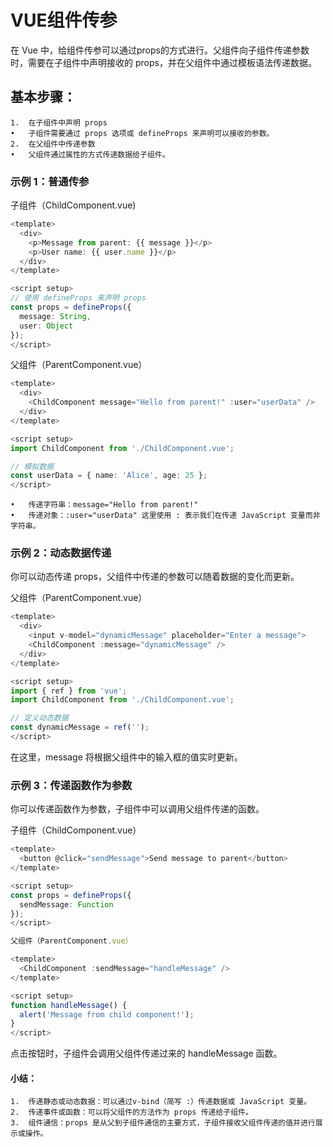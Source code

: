 # VUE组件传参

在 Vue 中，给组件传参可以通过props的方式进行。父组件向子组件传递参数时，需要在子组件中声明接收的 props，并在父组件中通过模板语法传递数据。

## 基本步骤：

	1.	在子组件中声明 props
	•	子组件需要通过 props 选项或 defineProps 来声明可以接收的参数。
	2.	在父组件中传递参数
	•	父组件通过属性的方式传递数据给子组件。

### 示例 1：普通传参

子组件（ChildComponent.vue)

```ts
<template>
  <div>
    <p>Message from parent: {{ message }}</p>
    <p>User name: {{ user.name }}</p>
  </div>
</template>

<script setup>
// 使用 defineProps 来声明 props
const props = defineProps({
  message: String,
  user: Object
});
</script>
```

父组件（ParentComponent.vue）

```ts
<template>
  <div>
    <ChildComponent message="Hello from parent!" :user="userData" />
  </div>
</template>

<script setup>
import ChildComponent from './ChildComponent.vue';

// 模拟数据
const userData = { name: 'Alice', age: 25 };
</script>
```

	•	传递字符串：message="Hello from parent!"
	•	传递对象：:user="userData" 这里使用 : 表示我们在传递 JavaScript 变量而非字符串。

### 示例 2：动态数据传递

你可以动态传递 props，父组件中传递的参数可以随着数据的变化而更新。

父组件（ParentComponent.vue）

```ts
<template>
  <div>
    <input v-model="dynamicMessage" placeholder="Enter a message">
    <ChildComponent :message="dynamicMessage" />
  </div>
</template>

<script setup>
import { ref } from 'vue';
import ChildComponent from './ChildComponent.vue';

// 定义动态数据
const dynamicMessage = ref('');
</script>
```

在这里，message 将根据父组件中的输入框的值实时更新。

### 示例 3：传递函数作为参数

你可以传递函数作为参数，子组件中可以调用父组件传递的函数。

子组件（ChildComponent.vue）

```ts
<template>
  <button @click="sendMessage">Send message to parent</button>
</template>

<script setup>
const props = defineProps({
  sendMessage: Function
});
</script>

父组件（ParentComponent.vue）

<template>
  <ChildComponent :sendMessage="handleMessage" />
</template>

<script setup>
function handleMessage() {
  alert('Message from child component!');
}
</script>
```

点击按钮时，子组件会调用父组件传递过来的 handleMessage 函数。

#### 小结：

	1.	传递静态或动态数据：可以通过v-bind（简写 :）传递数据或 JavaScript 变量。
	2.	传递事件或函数：可以将父组件的方法作为 props 传递给子组件。
	3.	组件通信：props 是从父到子组件通信的主要方式，子组件接收父组件传递的值并进行展示或操作。